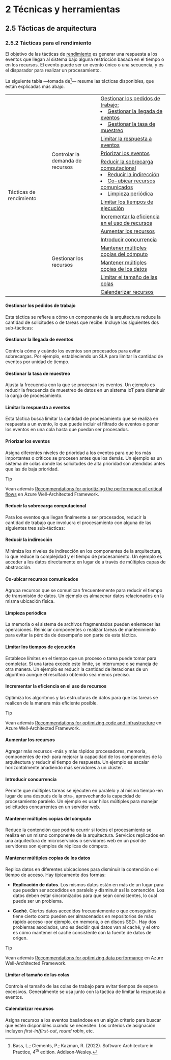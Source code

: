 # 2 Técnicas y herramientas

## 2.5 Tácticas de arquitectura

### 2.5.2 Tácticas para el rendimiento

El objetivo de las tácticas de [rendimiento](/4_Conceptos/4_Rendimiento.md) es
generar una respuesta a los eventos que llegan al sistema bajo alguna
restricción basada en el tiempo o en los recursos. El evento puede ser un evento
único o una secuencia, y es el disparador para realizar un procesamiento.

La siguiente tabla —tomada de[^1]— resume las tácticas disponibles, que están
explicadas más abajo.

[^1]: Bass, L.; Clements, P.; Kazman, R. (2022). Software Architecture in
      Practice, 4<sup>th</sup> edition. Addison-Wesley.

<table>
  <tr>
    <td rowspan="12">Tácticas de rendimiento</td>
    <td rowspan="6">Controlar la demanda de recursos</td>
    <td>
      <a href="#gestionar-los-pedidos-de-trabajo">Gestionar los pedidos de trabajo:<br>
      <li><a href="#gestionar-la-llegada-de-eventos">Gestionar la llegada de eventos</li>
      <li><a href="#gestionar-la-tasa-de-muestreo">Gestionar la tasa de muestreo</li>
   </td>
  </tr>
  <tr>
   <td><a href="#limitar-la-respuesta-a-eventos">Limitar la respuesta a eventos</td>
  </tr>
   <td><a href="#priorizar-los-eventos">Priorizar los eventos</td>
  <tr>
   <td>
      <a href="#reducir-la-sobrecarga-computacional">Reducir la sobrecarga computacional
      <li><a href="#reducir-la-indirección">Reducir la indirección</li>
      <li><a href="#co-ubicar-recursos-comunicados">Co-ubicar recursos comunicados</li>
      <li><a href="#limpieza-periódica">Limpieza periódica</li>
   </td>
  </tr>
  <tr>
    <td><a href="#limitar-los-tiempos-de-ejecución">Limitar los tiempos de ejecución</td>
  </tr>
  <tr>
    <td><a href="#incrementar-la-eficiencia-en-el-uso-de-recursos">Incrementar
    la eficiencia en el uso de recursos</td>
  </tr>
  <tr>
    <td rowspan="6">Gestionar los recursos</td>
    <td><a href="#aumentar-los-recursos">Aumentar los recursos</td>
  </tr>
  <tr>
    <td><a href="#introducir-concurrencia">Introducir concurrencia</td>
  </tr>
  <tr>
    <td><a href="#mantener-múltiples-copias-del-cómputo">Mantener múltiples
    copias del cómputo</td>
  </tr>
  <tr>
    <td><a href="#mantener-múltiples-copias-de-los-datos">Mantener múltiples copias de los datos</td>
  </tr>
  <tr>
    <td><a href="#limitar-el-tamaño-de-las-colas">Limitar el tamaño de las colas</td>
  </tr>
  <tr>
    <td><a href="#calendarizar-recursos">Calendarizar recursos</td>
  </tr>
</table>

#### Gestionar los pedidos de trabajo

Esta táctica se refiere a cómo un componente de la arquitectura reduce la
cantidad de solicitudes o de tareas que recibe. Incluye las siguientes dos
sub-tácticas:

#### Gestionar la llegada de eventos

Controla cómo y cuándo los eventos son procesados para evitar sobrecargas. Por
ejemplo, estableciendo un SLA para limitar la cantidad de eventos por unidad de
tiempo.

#### Gestionar la tasa de muestreo

Ajusta la frecuencia con la que se procesan los eventos. Un ejemplo es reducir
la frecuencia de muestreo de datos en un sistema IoT para disminuir la carga de
procesamiento.

#### Limitar la respuesta a eventos

Esta táctica busca limitar la cantidad de procesamiento que se realiza en
respuesta a un evento, lo que puede incluir el filtrado de eventos o poner los
eventos en una cola hasta que puedan ser procesados.

#### Priorizar los eventos

Asigna diferentes niveles de prioridad a los
eventos para que los más importantes o críticos se procesen antes que los demás.
Un ejemplo es un sistema de colas donde las solicitudes de alta prioridad son
atendidas antes que las de baja prioridad.

> [!TIP]
> Vean además [Recommendations for prioritizing the performance of critical
> flows](https://learn.microsoft.com/en-us/azure/well-architected/performance-efficiency/prioritize-critical-flows)
> en Azure Well-Architected Framework.

#### Reducir la sobrecarga computacional

Para los eventos que llegan finalmente a ser procesados, reducir la cantidad de
trabajo que involucra el procesamiento con alguna de las siguientes tres
sub-tácticas:

#### Reducir la indirección

Minimiza los niveles de indirección en los componentes de la arquitectura, lo
que reduce la complejidad y el tiempo de procesamiento. Un ejemplo es acceder a
los datos directamente en lugar de a través de múltiples capas de abstracción.

#### Co-ubicar recursos comunicados

Agrupa recursos que se comunican frecuentemente para reducir el tiempo de
transmisión de datos. Un ejemplo es almacenar datos relacionados en la misma
ubicación física.

#### Limpieza periódica

La memoria o el sistema de archivos fragmentados pueden enlentecer las
operaciones. Reiniciar componentes o realizar tareas de mantenimiento para
evitar la pérdida de desempeño son parte de esta táctica.

#### Limitar los tiempos de ejecución

Establece límites en el tiempo que un proceso o tarea puede tomar para
completar. Si una tarea excede este límite, se interrumpe o se maneja de otra
manera. Un ejemplo es reducir la cantidad de iteraciones de un algoritmo aunque
el resultado obtenido sea menos preciso.

#### Incrementar la eficiencia en el uso de recursos

Optimiza los algoritmos y las estructuras de datos para que las tareas se
realicen de la manera más eficiente posible.

> [!TIP]
> Vean además [Recommendations for optimizing code and
> infrastructure](https://learn.microsoft.com/en-us/azure/well-architected/performance-efficiency/optimize-code-infrastructure)
> en Azure Well-Architected Framework.

#### Aumentar los recursos

Agregar más recursos ‑más y más rápidos procesadores, memoria, componentes de
red‑ para mejorar la capacidad de los componentes de la arquitectura y reducir
el tiempo de respuesta. Un ejemplo es escalar horizontalmente añadiendo más
servidores a un clúster.

#### Introducir concurrencia

Permite que múltiples tareas se ejecuten en
paralelo y al mismo tiempo ‑en lugar de una después de la otra‑, aprovechando
la capacidad de procesamiento paralelo. Un ejemplo es usar hilos múltiples
para manejar solicitudes concurrentes en un servidor web.

#### Mantener múltiples copias del cómputo

Reduce la contención que podría
ocurrir si todos el procesamiento se realiza en un mismo componente de la
arquitectura. Servicios replicados en una arquitectura de microservicios o
servidores web en un *pool* de servidores son ejemplos de réplicas de cómputo.

#### Mantener múltiples copias de los datos

Replica datos en diferentes ubicaciones para disminuir la contención o el
tiempo de acceso. Hay típicamente dos formas:

  * **Replicación de datos**. Los mismos datos están en más de un lugar para que
    puedan ser accedidos en paralelo y disminuir así la contención. Los datos
    deben estar sincronizados para que sean consistentes, lo cual puede ser un
    problema.

  * **Caché**. Ciertos datos accedidos frecuentemente o que conseguirlos tiene
    cierto costo pueden ser almacenados en repositorios de más rápido acceso
    ‑por ejemplo, en memoria, o en discos SSD‑. Hay dos problemas asociados, uno
    es decidir qué datos van al caché, y el otro es cómo mantener el caché
    consistente con la fuente de datos de origen.

> [!TIP]
> Vean además [Recommendations for optimizing data
> performance](https://learn.microsoft.com/en-us/azure/well-architected/performance-efficiency/optimize-data-performance)
> en Azure Well-Architected Framework.

#### Limitar el tamaño de las colas

Controla el tamaño de las colas de trabajo para evitar tiempos de espera
excesivos. Generalmente se usa junto con la táctica de limitar la respuesta a
eventos.

#### Calendarizar recursos

Asigna recursos a los eventos basándose en un algún criterio para buscar que
estén disponibles cuando se necesiten. Los criterios de asignación incluyen
*first-in/first-out*, *round robin*, etc.
